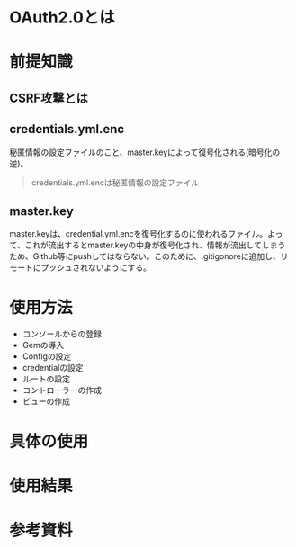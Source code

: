 # OAuth2.0とは

# 前提知識
## CSRF攻撃とは
## credentials.yml.enc
秘匿情報の設定ファイルのこと、master.keyによって復号化される(暗号化の逆)。
> credentials.yml.encは秘匿情報の設定ファイル

## master.key
master.keyは、credential.yml.encを復号化するのに使われるファイル。よって、これが流出するとmaster.keyの中身が復号化され、情報が流出してしまうため、Github等にpushしてはならない。このために、.gitigonoreに追加し、リモートにプッシュされないようにする。


# 使用方法
- コンソールからの登録
- Gemの導入
- Configの設定
- credentialの設定
- ルートの設定
- コントローラーの作成
- ビューの作成


# 具体の使用



# 使用結果

# 参考資料
